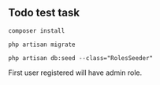 
## Todo test task

```
composer install
```
```
php artisan migrate
```
```
php artisan db:seed --class="RolesSeeder"
```

First user registered will have admin role.
